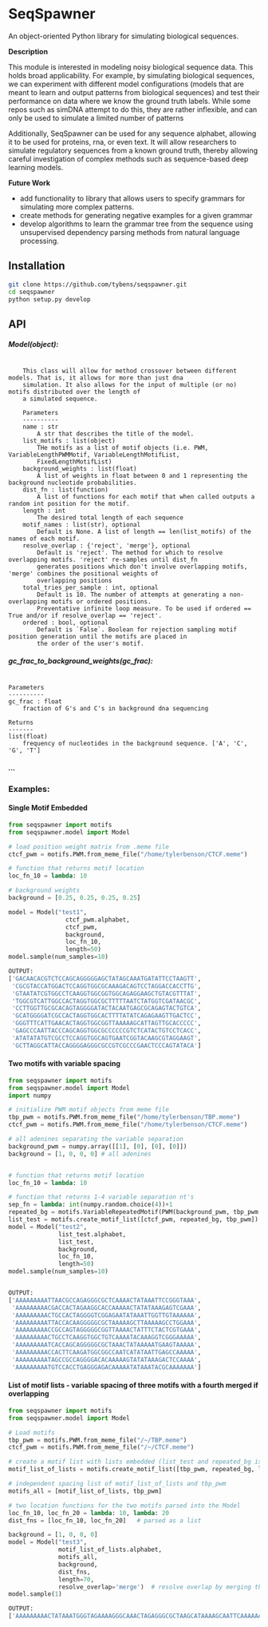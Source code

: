 # SeqSpawner

An object-oriented Python library for simulating biological sequences.

**Description**

This module is interested in modeling noisy biological sequence data.  This holds broad applicability. For example, by simulating biological sequences, we can experiment with different model configurations (models that are meant to learn and output patterns from biological sequences) and test their performance on data where we know the ground truth labels. While some repos such as simDNA attempt to do this, they are rather inflexible, and can only be used to simulate a limited number of patterns

Additionally, SeqSpawner can be used for any sequence alphabet, allowing it to be used for proteins, rna, or even text. It will allow researchers to simulate regulatory sequences from a known ground truth, thereby allowing careful investigation of complex methods such as sequence-based deep learning models.

**Future Work**
- add functionality to library that allows users to specify grammars for simulating more complex patterns.
- create methods for generating negative examples for a given grammar
- develop algorithms to learn the grammar tree from the sequence using unsupervised dependency parsing methods from natural language processing.

## Installation
```Bash
git clone https://github.com/tybens/seqspawner.git
cd seqspawner
python setup.py develop
```
## API
##### Model(object):
``` This class holds all of the parameters and allows for sequence simulation

    This class will allow for method crossover between different models. That is, it allows for more than just dna
    simulation. It also allows for the input of multiple (or no) motifs distributed over the length of
    a simulated sequence.

    Parameters
    ----------
    name : str
        A str that describes the title of the model.
    list_motifs : list(object)
        THe motifs as a list of motif objects (i.e. PWM, VariableLengthPWMMotif, VariableLengthMotifList,
        FixedLengthMotifList)
    background_weights : list(float)
        A list of weights in float between 0 and 1 representing the background nucleotide probabilities.
    dist_fn : list(function)
        A list of functions for each motif that when called outputs a random int position for the motif.
    length : int
        The desired total length of each sequence
    motif_names : list(str), optional
        Default is None. A list of length == len(list_motifs) of the names of each motif.
    resolve_overlap : {'reject', 'merge'}, optional
        Default is 'reject'. The method for which to resolve overlapping motifs. 'reject' re-samples until dist_fn
        generates positions which don't involve overlapping motifs, 'merge' combines the positional weights of
        overlapping positions
    total_tries_per_sample : int, optional
        Default is 10. The number of attempts at generating a non-overlapping motifs or ordered positions.
        Preventative infinite loop measure. To be used if ordered == True and/or if resolve_overlap == 'reject'.
    ordered : bool, optional
        Default is `False`. Boolean for rejection sampling motif position generation until the motifs are placed in
        the order of the user's motif.
```
##### gc_frac_to_background_weights(gc_frac):
```Converts gc_frac to a list of weights

Parameters
----------
gc_frac : float
    fraction of G's and C's in background dna sequencing

Returns
-------
list(float)
    frequency of nucleotides in the background sequence. ['A', 'C', 'G', 'T']
```
##### ...
    
### Examples:
#### Single Motif Embedded
```Python
from seqspawner import motifs
from seqspawner.model import Model

# load position weight matrix from .meme file
ctcf_pwm = motifs.PWM.from_meme_file("/home/tylerbenson/CTCF.meme")

# function that returns motif location
loc_fn_10 = lambda: 10

# background weights
background = [0.25, 0.25, 0.25, 0.25]

model = Model("test1",
                ctcf_pwm.alphabet,
                ctcf_pwm,
                background,
                loc_fn_10,
                length=50)
model.sample(num_samples=10)

OUTPUT:
['GACAACACGTCTCCAGCAGGGGGAGCTATAGCAAATGATATTCCTAAGTT',
 'CGCGTACCATGGACTCCAGGTGGCGCAAAGACAGTCCTAGGACCACCTTG',
 'GTAATATCGTGGCCTCAAGGTGGCGGTGGCAGAGGAAGCTGTACGTTTAT',
 'TGGCGTCATTGGCCACTAGGTGGCGCTTTTTAATCTATGGTCGATAACGC',
 'CCTTGGTTGCGCACAGTAGGGGATACTACAATGAGCGCAGAGTACTGTCA',
 'GCATGGGGATCGCCACTAGGTGGCACTTTTATATCAGAGAAGTTGACTCC',
 'GGGTTTCATTGAACACTAGGTGGCGGTTAAAAAGCATTAGTTGCACCCCC',
 'GAGCCCAATTACCCAGCAGGTGGCGCCCCCCGTCTCATACTGTCCTCACC',
 'ATATATATGTCGCCTCCAGGTGGCAGTGAATCGGTACAAGCGTAGGAAGT',
 'GCTTAGGCATTACCAGGGGAGGGCGCCGTCGCCCGAACTCCCAGTATACA']
```
#### Two motifs with variable spacing
```Python
from seqspawner import motifs
from seqspawner.model import Model
import numpy

# initialize PWM motif objects from meme file
tbp_pwm = motifs.PWM.from_meme_file("/home/tylerbenson/TBP.meme")
ctcf_pwm = motifs.PWM.from_meme_file("/home/tylerbenson/CTCF.meme")

# all adenines separating the variable separation
background_pwm = numpy.array([[1], [0], [0], [0]])
background = [1, 0, 0, 0] # all adenines


# function that returns motif location
loc_fn_10 = lambda: 10

# function that returns 1-4 variable separation nt's
sep_fn = lambda: int(numpy.random.choice(4))+1
repeated_bg = motifs.VariableRepeatedMotif(PWM(background_pwm, tbp_pwm.alphabet), sep_fn)
list_test = motifs.create_motif_list([ctcf_pwm, repeated_bg, tbp_pwm])
model = Model("test2",
              list_test.alphabet,
              list_test,
              background,
              loc_fn_10,
              length=50)
model.sample(num_samples=10)


OUTPUT:
['AAAAAAAAATTAACGCCAGAGGGCGCTCAAAACTATAAATTCCGGGTAAA',
 'AAAAAAAAACGACCACTAGAAGGCACCAAAAACTATATAAAGAGTCGAAA',
 'AAAAAAAAACTGCCACTAGGGGTCGGAGAATATAAATTGGTTGTAAAAAA',
 'AAAAAAAAATTACCACAAGGGGGCGCTAAAAAGCTTAAAAAGCCTGGAAA',
 'AAAAAAAAACCGCCAGTAGGGGGCGGTTAAAACTATTTCTACTCGTGAAA',
 'AAAAAAAAACTGCCTCAAGGTGGCTGTCAAAATACAAAGGTCGGGAAAAA',
 'AAAAAAAAATCACCAGCAGGGGGCGCTAAACTATAAAAATGAAGTAAAAA',
 'AAAAAAAAACCACTTCAAGATGGCGGCCAATCATATAATTGAGCCAAAAA',
 'AAAAAAAAATAGCCGCCAGGGGACACAAAAAGTATATAAAGACTCCAAAA',
 'AAAAAAAAATGTCCACCTGAGGGAGACAAAAATATAAATACGCAAAAAAA']
```
#### List of motif lists - variable spacing of three motifs with a fourth merged if overlapping
```Python
from seqspawner import motifs
from seqspawner.model import Model

# Load motifs
tbp_pwm = motifs.PWM.from_meme_file("/~/TBP.meme")
ctcf_pwm = motifs.PWM.from_meme_file("/~/CTCF.meme")

# create a motif list with lists embedded (list_test and repeated_bg is initialized in above example)
motif_list_of_lists = motifs.create_motif_list([tbp_pwm, repeated_bg, list_test])  

# independent spacing list of motif_list_of_lists and tbp_pwm
motifs_all = [motif_list_of_lists, tbp_pwm]  

# two location functions for the two motifs parsed into the Model
loc_fn_10, loc_fn_20 = lambda: 10, lambda: 20          
dist_fns = [loc_fn_10, loc_fn_20]   # parsed as a list

background = [1, 0, 0, 0]
model = Model("test3", 
              motif_list_of_lists.alphabet,
              motifs_all,
              background,
              dist_fns,
              length=70,
              resolve_overlap='merge')  # resolve overlap by merging the motifs
model.sample(1)

OUTPUT:
['AAAAAAAAACTATAAATGGGTAGAAAAGGGCAAACTAGAGGGCGCTAAGCATAAAAGCAATTCAAAAAAA']
```
